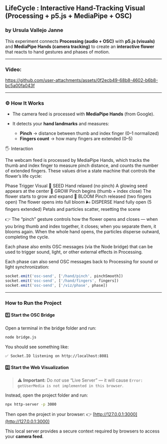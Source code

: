 ## LifeCycle : Interactive Hand-Tracking Visual (Processing + p5.js + MediaPipe + OSC)

### by Ursula Vallejo Janne

This experiment connects **Processing (audio + OSC)** with **p5.js (visuals)** and **MediaPipe Hands (camera tracking)** to create an **interactive flower** that reacts to hand gestures and phases of motion.

---
### Video:


https://github.com/user-attachments/assets/0f2ecb49-68b8-4602-b6b8-bc5a00fa043f


---
### ⚙️ How It Works

- The camera feed is processed with **MediaPipe Hands** (from Google).
- It detects your **hand landmarks** and measures:

  - **Pinch** → distance between thumb and index finger (0–1 normalized)
  - **Fingers count** → how many fingers are extended (0–5)

🖐️ Interaction

The webcam feed is processed by MediaPipe Hands, which tracks the thumb and index finger to measure pinch distance, and counts the number of extended fingers.
These values drive a state machine that controls the flower’s life cycle:

Phase Trigger Visual
🌱 SEED Hand relaxed (no pinch) A glowing seed appears at the center
🌿 GROW Pinch begins (thumb + index close) The flower starts to grow and expand
🌸 BLOOM Pinch released (two fingers open) The flower opens into full bloom
🌬️ DISPERSE Hand fully open (5 fingers extended) Petals and particles scatter, resetting the scene

👉 The “pinch” gesture controls how the flower opens and closes — when you bring thumb and index together, it closes; when you separate them, it blooms again.
When the whole hand opens, the particles disperse outward, completing the cycle.

Each phase also emits OSC messages (via the Node bridge) that can be used to trigger sound, light, or other external effects in Processing.

Each phase can also send OSC messages back to Processing for sound or light synchronization:

```js
socket.emit('osc-send', ['/hand/pinch', pinchSmooth])
socket.emit('osc-send', ['/hand/fingers', fingers])
socket.emit('osc-send', ['/viz/phase', phase])
```

---

### How to Run the Project

#### 1️⃣ Start the OSC Bridge

Open a terminal in the bridge folder and run:

```bash
node bridge.js
```

You should see something like:

```
✅ Socket.IO listening on http://localhost:8081
```

#### 2️⃣ Start the Web Visualization

> ⚠️ **Important:** Do _not_ use “Live Server” — it will cause
> `Error: getUserMedia is not implemented in this browser`.

Instead, open the project folder and run:

```bash
npx http-server -p 3000
```

Then open the project in your browser:
👉 [http://127.0.0.1:3000](http://127.0.0.1:3000)

This local server provides a secure context required by browsers to access your **camera feed**.
